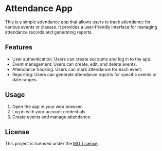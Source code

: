 # Attendance App

This is a simple attendance app that allows users to track attendance for various events or classes. It provides a user-friendly interface for managing attendance records and generating reports.

## Features

- User authentication: Users can create accounts and log in to the app.
- Event management: Users can create, edit, and delete events.
- Attendance tracking: Users can mark attendance for each event.
- Reporting: Users can generate attendance reports for specific events or date ranges.

## Usage

1. Open the app in your web browser.
2. Log in with your account credentials.
3. Create events and manage attendance.


## License

This project is licensed under the [MIT License](./LICENSE).
